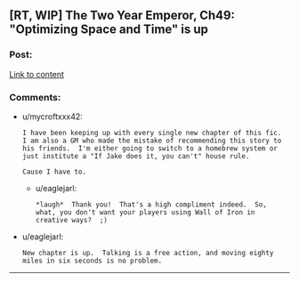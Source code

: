 ## [RT, WIP] The Two Year Emperor, Ch49: "Optimizing Space and Time" is up

### Post:

[Link to content](https://www.fanfiction.net/s/9669819/49/The-Two-Year-Emperor)

### Comments:

- u/mycroftxxx42:
  ```
  I have been keeping up with every single new chapter of this fic.  I am also a GM who made the mistake of recommending this story to his friends.  I'm either going to switch to a homebrew system or just institute a "If Jake does it, you can't" house rule.

  Cause I have to.
  ```

  - u/eaglejarl:
    ```
    *laugh*  Thank you!  That's a high compliment indeed.  So, what, you don't want your players using Wall of Iron in creative ways?  ;)
    ```

- u/eaglejarl:
  ```
  New chapter is up.  Talking is a free action, and moving eighty miles in six seconds is no problem.
  ```

---

